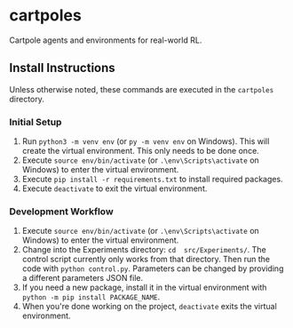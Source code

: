 # cartpoles

Cartpole agents and environments for real-world RL.

## Install Instructions

Unless otherwise noted, these commands are executed in the `cartpoles` directory.

### Initial Setup

1. Run `python3 -m venv env` (or `py -m venv env` on Windows). This will create the virtual environment. This only needs to be done once.
2. Execute `source env/bin/activate` (or `.\env\Scripts\activate` on Windows) to enter the virtual environment.
3. Execute `pip install -r requirements.txt` to install required packages.
4. Execute `deactivate` to exit the virtual environment.

### Development Workflow

1. Execute `source env/bin/activate` (or `.\env\Scripts\activate` on Windows) to enter the virtual environment.
2. Change into the Experiments directory: `cd  src/Experiments/`. The control script currently only works from that directory. Then run the code with `python control.py`. Parameters can be changed by providing a different parameters JSON file.
3. If you need a new package, install it in the virtual environment with `python -m pip install PACKAGE_NAME`.
4. When you're done working on the project, `deactivate` exits the virtual environment.
